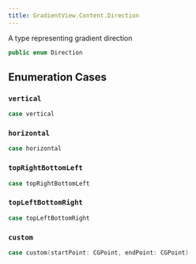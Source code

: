```yaml
---
title: GradientView.Content.Direction
---
```


A type representing gradient direction

``` swift
public enum Direction 
```

## Enumeration Cases

### `vertical`

``` swift
case vertical
```

### `horizontal`

``` swift
case horizontal
```

### `topRightBottomLeft`

``` swift
case topRightBottomLeft
```

### `topLeftBottomRight`

``` swift
case topLeftBottomRight
```

### `custom`

``` swift
case custom(startPoint: CGPoint, endPoint: CGPoint)
```
